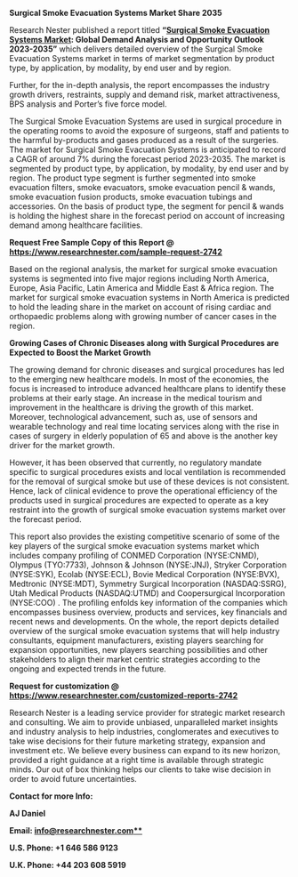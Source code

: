 ﻿**Surgical Smoke Evacuation Systems Market Share 2035**

Research Nester published a report titled **“[Surgical Smoke Evacuation Systems Market](https://www.researchnester.com/reports/surgical-smoke-evacuation-system-market/2742): Global Demand Analysis and Opportunity Outlook 2023-2035”** which delivers detailed overview of the Surgical Smoke Evacuation Systems market in terms of market segmentation by product type, by application, by modality, by end user and by region.

Further, for the in-depth analysis, the report encompasses the industry growth drivers, restraints, supply and demand risk, market attractiveness, BPS analysis and Porter’s five force model.

The Surgical Smoke Evacuation Systems are used in surgical procedure in the operating rooms to avoid the exposure of surgeons, staff and patients to the harmful by-products and gases produced as a result of the surgeries. The market for Surgical Smoke Evacuation Systems is anticipated to record a CAGR of around 7% during the forecast period 2023-2035. The market is segmented by product type, by application, by modality, by end user and by region. The product type segment is further segmented into smoke evacuation filters, smoke evacuators, smoke evacuation pencil & wands, smoke evacuation fusion products, smoke evacuation tubings and accessories. On the basis of product type, the segment for pencil & wands is holding the highest share in the forecast period on account of increasing demand among healthcare facilities.

**Request Free Sample Copy of this Report @ <https://www.researchnester.com/sample-request-2742>** 

Based on the regional analysis, the market for surgical smoke evacuation systems is segmented into five major regions including North America, Europe, Asia Pacific, Latin America and Middle East & Africa region. The market for surgical smoke evacuation systems in North America is predicted to hold the leading share in the market on account of rising cardiac and orthopaedic problems along with growing number of cancer cases in the region.


**Growing Cases of Chronic Diseases along with Surgical Procedures are Expected to Boost the Market Growth**

The growing demand for chronic diseases and surgical procedures has led to the emerging new healthcare models. In most of the economies, the focus is increased to introduce advanced healthcare plans to identify these problems at their early stage. An increase in the medical tourism and improvement in the healthcare is driving the growth of this market. Moreover, technological advancement, such as, use of sensors and wearable technology and real time locating services along with the rise in cases of surgery in elderly population of 65 and above is the another key driver for the market growth. 

However, it has been observed that currently, no regulatory mandate specific to surgical procedures exists and local ventilation is recommended for the removal of surgical smoke but use of these devices is not consistent. Hence, lack of clinical evidence to prove the operational efficiency of the products used in surgical procedures are expected to operate as a key restraint into the growth of surgical smoke evacuation systems market over the forecast period.

This report also provides the existing competitive scenario of some of the key players of the surgical smoke evacuation systems market which includes company profiling of CONMED Corporation (NYSE:CNMD), Olympus (TYO:7733), Johnson & Johnson (NYSE:JNJ), Stryker Corporation (NYSE:SYK), Ecolab (NYSE:ECL), Bovie Medical Corporation (NYSE:BVX), Medtronic (NYSE:MDT), Symmetry Surgical Incorporation (NASDAQ:SSRG), Utah Medical Products (NASDAQ:UTMD) and Coopersurgical Incorporation (NYSE:COO) . The profiling enfolds key information of the companies which encompasses business overview, products and services, key financials and recent news and developments. On the whole, the report depicts detailed overview of the surgical smoke evacuation systems that will help industry consultants, equipment manufacturers, existing players searching for expansion opportunities, new players searching possibilities and other stakeholders to align their market centric strategies according to the ongoing and expected trends in the future.      

**Request for customization @ <https://www.researchnester.com/customized-reports-2742>**  

Research Nester is a leading service provider for strategic market research and consulting. We aim to provide unbiased, unparalleled market insights and industry analysis to help industries, conglomerates and executives to take wise decisions for their future marketing strategy, expansion and investment etc. We believe every business can expand to its new horizon, provided a right guidance at a right time is available through strategic minds. Our out of box thinking helps our clients to take wise decision in order to avoid future uncertainties.

**Contact for more Info:**

**AJ Daniel**

**Email: [info@researchnester.com**](mailto:info@researchnester.com)**

**U.S. Phone: +1 646 586 9123** 

**U.K. Phone: +44 203 608 5919**

